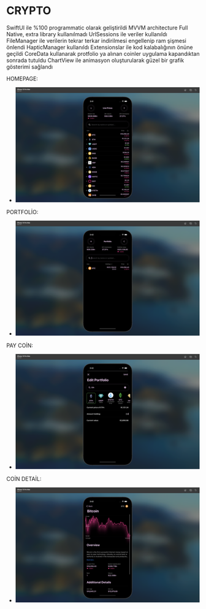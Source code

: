 #  CRYPTO

SwiftUI ile %100 programmatic olarak geliştirildi MVVM architecture Full Native, extra library kullanılmadı UrlSessions ile veriler kullanıldı FileManager ile verilerin tekrar terkar indirilmesi engellenip ram şişmesi önlendi HapticManager kullanıldı Extensionslar ile kod kalabalığının önüne geçildi CoreData kullanarak protfolio ya alınan coinler uygulama kapandıktan sonrada tutuldu ChartView ile animasyon oluşturularak güzel bir grafik gösterimi sağlandı

HOMEPAGE:
* ![Homepage](Photos/homepage.png)

PORTFOLİO:
* ![Homepage](Photos/portfolio.png)

PAY COİN:
* ![Homepage](Photos/paycoin.png)

COİN DETAİL:
* ![Homepage](Photos/coindetail.png)




